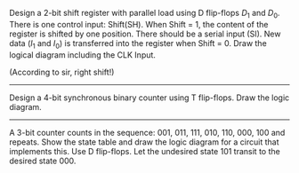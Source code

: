 Design a 2-bit shift register with parallel load using D flip-flops $D_1$ and $D_0$. There is one control input: Shift(SH). When Shift = 1, the content of the register is shifted by one position. There should be a serial input (SI). New data ($I_1$ and $I_0$) is transferred into the register when Shift = 0. Draw the logical diagram including the CLK Input.

(According to sir, right shift!)

---

Design a 4-bit synchronous binary counter using T flip-flops. Draw the logic diagram.

---

A 3-bit counter counts in the sequence: 001, 011, 111, 010, 110, 000, 100 and repeats. Show the state table and draw the logic diagram for a circuit that implements this. Use D flip-flops. Let the undesired state 101 transit to the desired state 000.